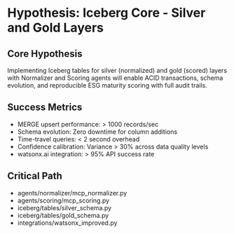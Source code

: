 # Hypothesis: Iceberg Core - Silver and Gold Layers

## Core Hypothesis
Implementing Iceberg tables for silver (normalized) and gold (scored) layers with Normalizer and Scoring agents will enable ACID transactions, schema evolution, and reproducible ESG maturity scoring with full audit trails.

## Success Metrics
- MERGE upsert performance: > 1000 records/sec
- Schema evolution: Zero downtime for column additions
- Time-travel queries: < 2 second overhead
- Confidence calibration: Variance > 30% across data quality levels
- watsonx.ai integration: > 95% API success rate

## Critical Path
- agents/normalizer/mcp_normalizer.py
- agents/scoring/mcp_scoring.py
- iceberg/tables/silver_schema.py
- iceberg/tables/gold_schema.py
- integrations/watsonx_improved.py
